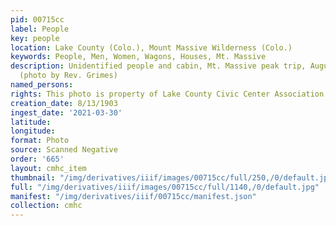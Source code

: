 ```yaml
---
pid: 00715cc
label: People
key: people
location: Lake County (Colo.), Mount Massive Wilderness (Colo.)
keywords: People, Men, Women, Wagons, Houses, Mt. Massive
description: Unidentified people and cabin, Mt. Massive peak trip, August 13, 1903
  (photo by Rev. Grimes)
named_persons: 
rights: This photo is property of Lake County Civic Center Association.
creation_date: 8/13/1903
ingest_date: '2021-03-30'
latitude: 
longitude: 
format: Photo
source: Scanned Negative
order: '665'
layout: cmhc_item
thumbnail: "/img/derivatives/iiif/images/00715cc/full/250,/0/default.jpg"
full: "/img/derivatives/iiif/images/00715cc/full/1140,/0/default.jpg"
manifest: "/img/derivatives/iiif/00715cc/manifest.json"
collection: cmhc
---
```

